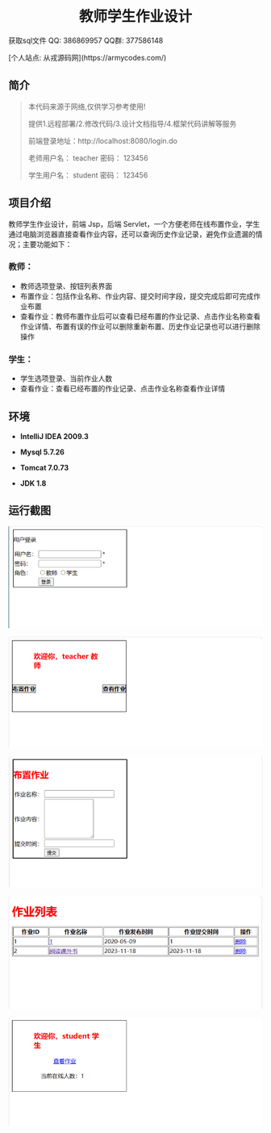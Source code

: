 <p><h1 align="center">教师学生作业设计</h1></p>

<p> 获取sql文件 QQ: 386869957 QQ群: 377586148 </p>
<p> [个人站点: 从戎源码网](https://armycodes.com/)</p>

## 简介

> 本代码来源于网络,仅供学习参考使用!
>
> 提供1.远程部署/2.修改代码/3.设计文档指导/4.框架代码讲解等服务
>
> 前端登录地址：http://localhost:8080/login.do
>
> 老师用户名： teacher   密码： 123456
>
> 学生用户名： student   密码： 123456
>

## 项目介绍

教师学生作业设计，前端 Jsp，后端 Servlet，一个方便老师在线布置作业，学生通过电脑浏览器直接查看作业内容，还可以查询历史作业记录，避免作业遗漏的情况；主要功能如下：

### 教师：

- 教师选项登录、按钮列表界面
- 布置作业：包括作业名称、作业内容、提交时间字段，提交完成后即可完成作业布置
- 查看作业：教师布置作业后可以查看已经布置的作业记录、点击作业名称查看作业详情、布置有误的作业可以删除重新布置、历史作业记录也可以进行删除操作

### 学生：

- 学生选项登录、当前作业人数
- 查看作业：查看已经布置的作业记录、点击作业名称查看作业详情

## 环境

- <b>IntelliJ IDEA 2009.3</b>

- <b>Mysql 5.7.26</b>

- <b>Tomcat 7.0.73</b>

- <b>JDK 1.8</b>


## 运行截图
![](screenshot/1.png)

![](screenshot/2.png)

![](screenshot/3.png)

![](screenshot/4.png)

![](screenshot/5.png)



